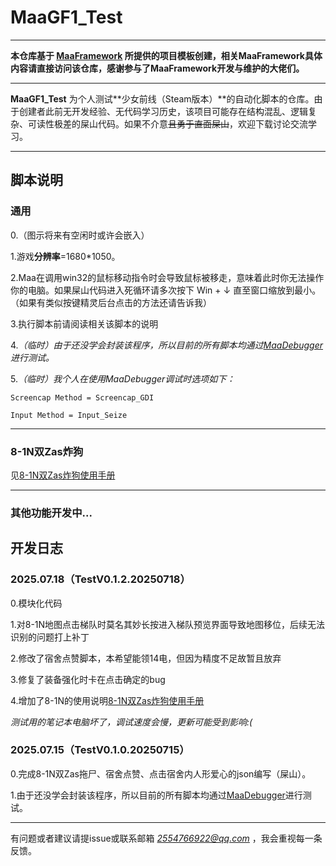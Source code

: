 <!-- markdownlint-disable MD033 MD041 -->

# MaaGF1_Test

</div>

---

**本仓库基于 [MaaFramework](https://github.com/MaaXYZ/MaaFramework) 所提供的项目模板创建，相关MaaFramework具体内容请直接访问该仓库，感谢参与了MaaFramework开发与维护的大佬们。**

---

**MaaGF1_Test** 为个人测试**少女前线（Steam版本）**的自动化脚本的仓库。由于创建者此前无开发经验、无代码学习历史，该项目可能存在结构混乱、逻辑复杂、可读性极差的屎山代码。如果不介意~~且勇于直面屎山~~，欢迎下载讨论交流学习。

---

## 脚本说明

### 通用

0.（图示将来有空闲时或许会嵌入）

1.游戏**分辨率**=1680\*1050。

2.Maa在调用win32的鼠标移动指令时会导致鼠标被移走，意味着此时你无法操作你的电脑。如果屎山代码进入死循环请多次按下 Win + ↓ 直至窗口缩放到最小。（如果有类似按键精灵后台点击的方法还请告诉我）

3.执行脚本前请阅读相关该脚本的说明

4._（临时）由于还没学会封装该程序，所以目前的所有脚本均通过[MaaDebugger](https://github.com/MaaXYZ/MaaDebugger)进行测试。_

5._（临时）我个人在使用MaaDebugger调试时选项如下：_

    Screencap Method = Screencap_GDI

    Input Method = Input_Seize

---

### 8-1N双Zas炸狗

见[8-1N双Zas炸狗使用手册](https://cdn.jsdelivr.net/gh/LeonNagant/MaaGF1_Test/manual/8-1N双Zas炸狗使用手册.md)

---

### 其他功能开发中...

## 开发日志

### 2025.07.18（TestV0.1.2.20250718）

0.模块化代码

1.对8-1N地图点击梯队时莫名其妙长按进入梯队预览界面导致地图移位，后续无法识别的问题打上补丁

2.修改了宿舍点赞脚本，本希望能领14电，但因为精度不足故暂且放弃

3.修复了装备强化时卡在点击确定的bug

4.增加了8-1N的使用说明[8-1N双Zas炸狗使用手册](https://cdn.jsdelivr.net/gh/LeonNagant/MaaGF1_Test/manual/8-1N双Zas炸狗使用手册.md)

_测试用的笔记本电脑坏了，调试速度会慢，更新可能受到影响:(_

### 2025.07.15（TestV0.1.0.20250715）

0.完成8-1N双Zas拖尸、宿舍点赞、点击宿舍内人形爱心的json编写（屎山）。

1.由于还没学会封装该程序，所以目前的所有脚本均通过[MaaDebugger](https://github.com/MaaXYZ/MaaDebugger)进行测试。

---

有问题或者建议请提issue或联系邮箱 *2554766922@qq.com* ，我会重视每一条反馈。
